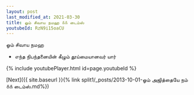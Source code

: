```yaml
---
layout: post
last_modified_at: 2021-03-30
title: ஓம் சிவாய நமஹ ௧௧ டைம்ஸ்
youtubeId: RzN9i15oaCU
---
```

 
 
 ஓம் சிவாய நமஹ  
 
 -  எந்த நிபந்தனையின் கீழும் தூய்மையானவர் யார் 
 
  
 
  
 
 
 
 
 
 


{% include youtubePlayer.html id=page.youtubeId %}
 
[Next]({{ site.baseurl }}{% link  split1/_posts/2013-10-01-ஓம் அஜித்தையே நம்  ௧௧ டைம்ஸ்.md%})
 
